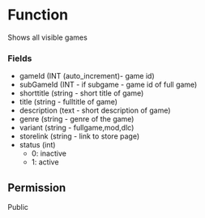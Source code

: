 # Function
Shows all visible games

### Fields

- gameId (INT (auto_increment)- game id)
- subGameId (INT - if subgame - game id of full game)
- shorttitle (string - short title of game)
- title (string - fulltitle of game)
- description (text - short description of game)
- genre (string - genre of the game)
- variant (string - fullgame,mod,dlc)
- storelink (string - link to store page)
- status (int)
  - 0: inactive
  - 1: active

## Permission
Public
